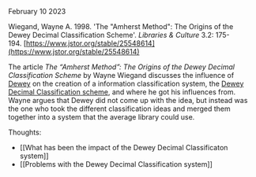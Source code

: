 February 10 2023

Wiegand, Wayne A. 1998. 'The "Amherst Method": The Origins of the Dewey Decimal Classification Scheme'. _Libraries & Culture_ 3.2: 175-194. [https://www.jstor.org/stable/25548614](https://www.jstor.org/stable/25548614)

The article _The “Amherst Method”: The Origins of the Dewey Decimal Classification Scheme_ by Wayne Wiegand discusses the influence of [Dewey](https://en.wikipedia.org/wiki/Melvil_Dewey) on the creation of a information classification system, the [Dewey Decimal Classification scheme](https://www.britannica.com/science/Dewey-Decimal-Classification), and where he got his influences from. Wayne argues that Dewey did not come up with the idea, but instead was the one who took the different classification ideas and merged them together into a system that the average library could use.

Thoughts:<br>
- [[What has been the impact of the Dewey Decimal Classificaton system]]<br>
- [[Problems with the Dewey Decimal Classification system]]<br>
